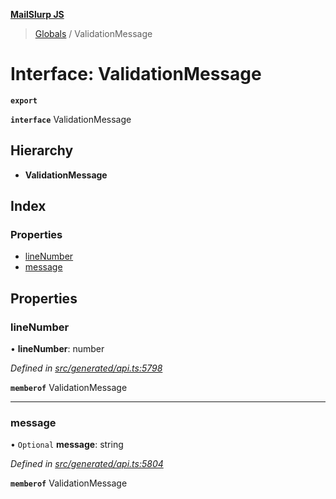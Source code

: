 **[MailSlurp JS](../README.md)**

> [Globals](../README.md) / ValidationMessage

# Interface: ValidationMessage

**`export`** 

**`interface`** ValidationMessage

## Hierarchy

* **ValidationMessage**

## Index

### Properties

* [lineNumber](validationmessage.md#linenumber)
* [message](validationmessage.md#message)

## Properties

### lineNumber

•  **lineNumber**: number

*Defined in [src/generated/api.ts:5798](https://github.com/mailslurp/mailslurp-client/blob/3871a9e/src/generated/api.ts#L5798)*

**`memberof`** ValidationMessage

___

### message

• `Optional` **message**: string

*Defined in [src/generated/api.ts:5804](https://github.com/mailslurp/mailslurp-client/blob/3871a9e/src/generated/api.ts#L5804)*

**`memberof`** ValidationMessage
